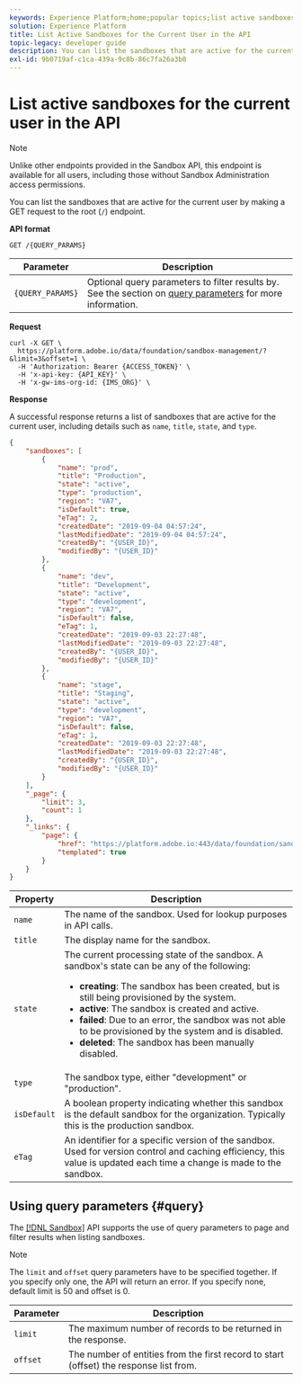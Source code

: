 ```yaml
---
keywords: Experience Platform;home;popular topics;list active sandboxes;list sandboxes
solution: Experience Platform
title: List Active Sandboxes for the Current User in the API
topic-legacy: developer guide
description: You can list the sandboxes that are active for the current user by making a GET request to the root endpoint.
exl-id: 9b0719af-c1ca-439a-9c8b-86c7fa26a3b8
---
```

# List active sandboxes for the current user in the API

>[!NOTE]
>
>Unlike other endpoints provided in the Sandbox API, this endpoint is available for all users, including those without Sandbox Administration access permissions.

You can list the sandboxes that are active for the current user by making a GET request to the root (`/`) endpoint.

**API format**

```http
GET /{QUERY_PARAMS}
```

| Parameter | Description |
| --------- | ----------- |
| `{QUERY_PARAMS}` | Optional query parameters to filter results by. See the section on [query parameters](#query) for more information. |

**Request**

```shell
curl -X GET \
  https://platform.adobe.io/data/foundation/sandbox-management/?&limit=3&offset=1 \
  -H 'Authorization: Bearer {ACCESS_TOKEN}' \
  -H 'x-api-key: {API_KEY}' \
  -H 'x-gw-ims-org-id: {IMS_ORG}' \
```

**Response**

A successful response returns a list of sandboxes that are active for the current user, including details such as `name`, `title`, `state`, and `type`.

```json
{
    "sandboxes": [
        {
            "name": "prod",
            "title": "Production",
            "state": "active",
            "type": "production",
            "region": "VA7",
            "isDefault": true,
            "eTag": 2,
            "createdDate": "2019-09-04 04:57:24",
            "lastModifiedDate": "2019-09-04 04:57:24",
            "createdBy": "{USER_ID}",
            "modifiedBy": "{USER_ID}"
        },
        {
            "name": "dev",
            "title": "Development",
            "state": "active",
            "type": "development",
            "region": "VA7",
            "isDefault": false,
            "eTag": 1,
            "createdDate": "2019-09-03 22:27:48",
            "lastModifiedDate": "2019-09-03 22:27:48",
            "createdBy": "{USER_ID}",
            "modifiedBy": "{USER_ID}"
        },
        {
            "name": "stage",
            "title": "Staging",
            "state": "active",
            "type": "development",
            "region": "VA7",
            "isDefault": false,
            "eTag": 1,
            "createdDate": "2019-09-03 22:27:48",
            "lastModifiedDate": "2019-09-03 22:27:48",
            "createdBy": "{USER_ID}",
            "modifiedBy": "{USER_ID}"
        }
    ],
    "_page": {
        "limit": 3,
        "count": 1
    },
    "_links": {
        "page": {
            "href": "https://platform.adobe.io:443/data/foundation/sandbox-management/?limit={limit}&offset={offset}",
            "templated": true
        }
    }
}
```

| Property | Description |
| --- | --- |
| `name` | The name of the sandbox. Used for lookup purposes in API calls. |
| `title` | The display name for the sandbox. |
| `state` | The current processing state of the sandbox. A sandbox's state can be any of the following: <ul><li>**creating**: The sandbox has been created, but is still being provisioned by the system.</li><li>**active**: The sandbox is created and active.</li><li>**failed**: Due to an error, the sandbox was not able to be provisioned by the system and is disabled.</li><li>**deleted**: The sandbox has been manually disabled.</li></ul> |
| `type` | The sandbox type, either "development" or "production". |
| `isDefault` | A boolean property indicating whether this sandbox is the default sandbox for the organization. Typically this is the production sandbox. |
| `eTag` | An identifier for a specific version of the sandbox. Used for version control and caching efficiency, this value is updated each time a change is made to the sandbox. |

## Using query parameters {#query}

The [[!DNL Sandbox]](https://www.adobe.io/apis/experienceplatform/home/api-reference.html#!acpdr/swagger-specs/sandbox-api.yaml) API supports the use of query parameters to page and filter results when listing sandboxes.

>[!NOTE]
>
>The `limit` and `offset` query parameters have to be specified together. If you specify only one, the API will return an error. If you specify none, default limit is 50 and offset is 0.

| Parameter | Description |
| --------- | ----------- |
| `limit` | The maximum number of records to be returned in the response. |
| `offset` | The number of entities from the first record to start (offset) the response list from. |
